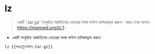 # lz

> একটি '.tar.gz' সংকুচিত আর্কাইভের ভেতরের সমস্ত ফাইল তালিকাভুক্ত করুন।
> আরও তথ্য পাবেন: <https://manned.org/lz.1>।

- একটি সংকুচিত আর্কাইভের ভেতরের সমস্ত ফাইল তালিকাভুক্ত করুন:

`lz {{পাথ/টু/ফাইল.tar.gz}}`
